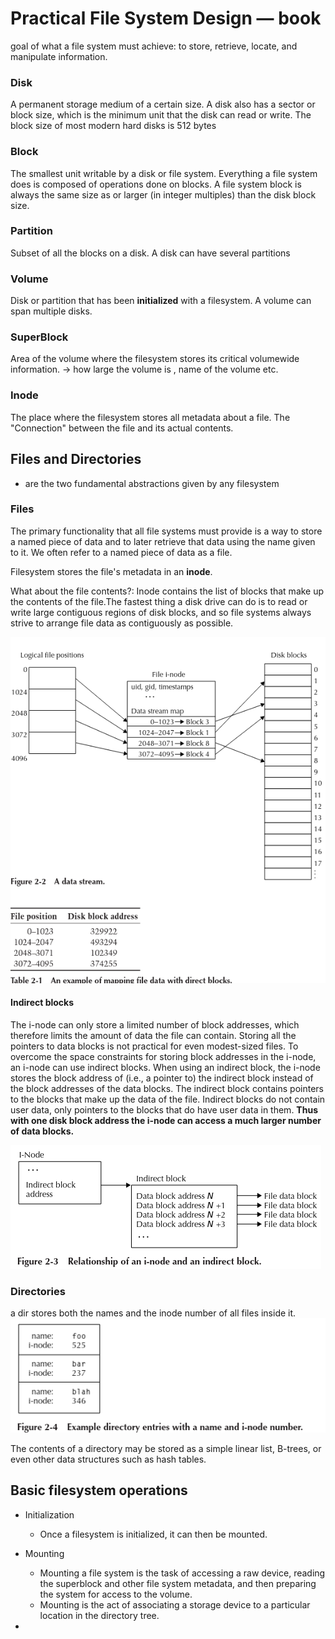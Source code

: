 # Practical File System Design &mdash; book

 goal of what a file system must
achieve: to store, retrieve, locate, and manipulate information.

### Disk

A permanent storage medium of a certain size. A disk also has a
sector or block size, which is the minimum unit that the disk can read or
write. The block size of most modern hard disks is 512 bytes

### Block

 The smallest unit writable by a disk or file system. Everything a
file system does is composed of operations done on blocks. A file system
block is always the same size as or larger (in integer multiples) than the
disk block size.

### Partition

Subset of all the blocks on a disk. A disk can have several partitions

### Volume

Disk or partition that has been **initialized** with a filesystem.
A volume can span multiple disks.

### SuperBlock

Area of the volume where the filesystem stores its critical volumewide information. -> how large the volume is , name of the volume etc.

### Inode

The place where the filesystem stores all metadata about a file.
The "Connection" between the file and its actual contents.

## Files and Directories

- are the two fundamental abstractions given by any filesystem

### Files

The primary functionality that all file systems must provide is a way to store a named piece of data and to later retrieve that data using the name given to it. We often refer to a named piece of data as a file.

Filesystem stores the file's metadata in an **inode**.

What about the file contents?: Inode contains the list of blocks that make up the contents of the file.The fastest thing a disk drive can do is to read or write large contiguous regions of disk blocks, and so file systems always strive to arrange file data as contiguously as possible.

![](assets/fs-01.png)

#### Indirect blocks

The i-node can only store a limited number of block addresses, which
therefore limits the amount of data the file can contain. Storing all the pointers to data blocks is not practical for even modest-sized files. To overcome the space constraints for storing block addresses in the i-node, an i-node can use indirect blocks. When using an indirect block, the i-node stores the block address of (i.e., a pointer to) the indirect block instead of the block addresses of the data blocks. The indirect block contains pointers to the blocks that make up the data of the file. Indirect blocks do not contain user data, only pointers to the blocks that do have user data in them. **Thus with one disk block address the i-node can access a much larger number of data blocks.**

![](assets/fs-02.png)

### Directories

a dir stores both the names and the inode number of all files inside it.
![](assets/fs-03.png)

The contents of a directory may be stored as a simple linear list, B-trees, or even other data structures such as hash tables.

## Basic filesystem operations

- Initialization
  - Once a filesystem is initialized, it can then be mounted.
- Mounting
  - Mounting a file system is the task of accessing a raw device, reading the superblock and other file system metadata, and then preparing the system for access to the volume.
  - Mounting is the act of associating a storage device to a particular location in the directory tree.

-
